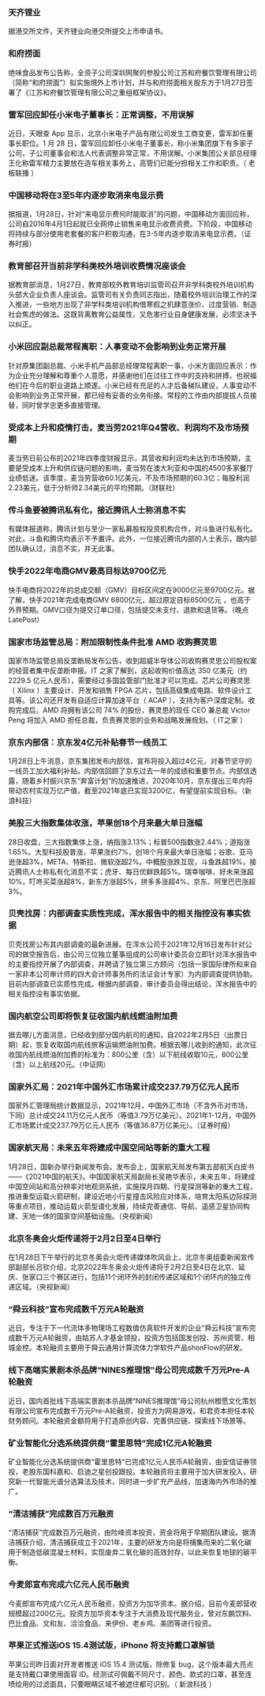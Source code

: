 ### 天齐锂业
据港交所文件，天齐锂业向港交所提交上市申请书。
### 和府捞面
绝味食品发布公告称，全资子公司深圳网聚的参股公司江苏和府餐饮管理有限公司（简称“和府捞面”）拟实施境外上市计划，并与和府捞面相关股东方于1月27日签署了《江苏和府餐饮管理有限公司之重组框架协议》。
### 雷军回应卸任小米电子董事长：正常调整，不用误解
近日，天眼查 App 显示，北京小米电子产品有限公司发生工商变更，雷军卸任董事长职位。1 月 28 日，雷军回应卸任小米电子董事长，称小米集团旗下有多家子公司，子公司董事会和法人代表调整非常正常，不用误解。小米集团公关部总经理王化称雷军精力主要放在造车相关事务上，高管们已能分担相关工作和职责。（ 老板联播 ）
### 中国移动将在3至5年内逐步取消来电显示费
据报道，1月28日，针对“来电显示费何时能取消”的问题，中国移动方面回应称，公司自2016年4月1日起就已全网停止销售来电显示收费资费。下阶段，中国移动将持续与部分使用老套餐的客户积极沟通，在3-5年内逐步取消来电显示费。（证券时报）
### 教育部召开当前非学科类校外培训收费情况座谈会
据教育部消息，1月27日，教育部校外教育培训监管司召开非学科类校外培训机构头部大企业负责人座谈会。监管司有关负责同志指出，随着校外培训治理工作的深入推进，一些地方出现了非学科类培训机构借寒假之机肆意涨价、过度营销、制造社会焦虑的做法。这既背离教育公益属性，又危害行业自身健康发展，必须坚决予以纠正。
### 小米回应副总裁常程离职：人事变动不会影响到业务正常开展
针对原集团副总裁、小米手机产品部总经理常程离职一事，小米方面回应表示：作为企业充分理解和尊重个人意愿，并感谢他们在过往工作中的支持和拼搏，也祝福他们在今后的职业道路上顺遂。小米已经有充足的人才后备梯队建设，人事变动不会影响到业务正常开展，都已经有妥善的业务衔接。常程的工作由内部提拔人员接替，同时曾学忠更多直接管理。
### 受成本上升和疫情打击，麦当劳2021年Q4营收、利润均不及市场预期
麦当劳日前公布的2021年四季度财报显示，其营收和利润均未达到市场预期，主要是受成本上升和供应链问题的影响，麦当劳在澳大利亚和中国的4500多家餐厅业绩低迷。该季度，麦当劳营收60.1亿美元，不及市场预期的60.3亿；每股利润2.23美元，低于分析师2.34美元的平均预期。（财联社）
### 传斗鱼要被腾讯私有化，接近腾讯人士称消息不实
有媒体报道称，腾讯计划与至少一家私募股权投资机构合作，对斗鱼进行私有化。对此，斗鱼和腾讯均表示不予置评。此外，一位接近腾讯内部的人士表示，跟内部团队确认过，消息不实，并无此事。
### 快手2022年电商GMV最高目标达9700亿元
快手电商将2022年的总成交额（GMV）目标区间定在9000亿元至9700亿元。据了解，快手2021年完成电商GMV 6800亿元，超过原定目标6500亿元 ，也高于外界预期。GMV口径为提交订单口径，包括提交未支付、退款和退货等。（晚点LatePost）
### 国家市场监管总局：附加限制性条件批准 AMD 收购赛灵思
国家市场监管总局反垄断局发布公告，收到超威半导体公司收购赛灵思公司股权案的经营者集中反垄断申报。IT 之家了解到，这起收购价值高达 350 亿美元（约 2229.5 亿元人民币），需要经过多国监管部门批准才可以完成。芯片公司赛灵思（ Xilinx ）主要设计、开发和销售 FPGA 芯片，包括高级集成电路、软件设计工具等。该公司还开发有自适应计算加速平台（ ACAP ），支持为客户深度定制。收购完成后，AMD 将拥有该公司 74% 的股份，赛灵思的现任 CEO 兼总裁 Victor Peng 将加入 AMD 担任总裁，负责赛灵思的业务和战略发展规划。（ IT之家 ）
### 京东内部信：京东发4亿元补贴春节一线员工
1月28日上午消息，京东集团发布内部信，宣布将投入超过4亿元，对春节坚守的一线员工加大福利补贴。内部信回顾了京东过去一年的成绩和重要节点。内部信透露，随着乡村振兴京东“奔富计划”的加速推进，2020年10月，京东提出三年内将带动农村实现万亿产值，截至2021年底已实现3200亿，有望提前实现目标。（新浪科技）
### 美股三大指数集体收涨，苹果创18个月来最大单日涨幅
28日收盘，三大指数集体上涨，纳指涨3.13%；标普500指数涨2.44%；道指涨1.65%。大型科技股普涨，苹果涨约7%，创18个月来最大单日涨幅；谷歌、亚马逊涨超3%，META、特斯拉、微软涨超2%。中概股涨跌互现，斗鱼跌超19%，接近腾讯人士称私有化消息不实；虎牙、每日优鲜跌超5%。瑞幸咖啡、好未来涨超10%，叮咚买菜涨超8%，新东方涨超5%，拼多多涨超4%，京东、阿里巴巴涨超3%。
### 贝壳找房：内部调查实质性完成，浑水报告中的相关指控没有事实依据
贝壳找房公布其内部调查的最新进展。在浑水公司于2021年12月16日发布针对公司的做空报告后，由公司三位独立董事组成的公司审计委员会立即针对浑水报告中的主要指控开展了内部调查，并聘请了独立第三方顾问（包括一家国际律所和来自一家非本公司审计师的四大会计师事务所的法证会计专家）为内部调查提供协助。目前内部调查已实质性完成。根据内部调查，审计委员会得出结论，浑水报告中的相关指控没有事实依据。
### 国内航空公司即将恢复征收国内航线燃油附加费
据去哪儿方面消息，已经收到部分国内航司的通知，自2022年2月5日（出票日期）起，恢复收取国内航线旅客运输燃油附加费。根据去哪儿收到的通知，此次征收国内航线燃油附加费的标准为：800公里（含）以下航线收取10元，800公里（含）以上航线20元。（中证网）
### 国家外汇局：2021年中国外汇市场累计成交237.79万亿元人民币
国家外汇管理局统计数据显示，2021年12月，中国外汇市场（不含外币对市场，下同）总计成交24.11万亿元人民币（等值3.79万亿美元）。2021年1-12月，中国外汇市场累计成交237.79万亿元人民币（等值36.87万亿美元）。（证券时报）
### 国家航天局：未来五年将建成中国空间站等新的重大工程
1月28日，国新办举行新闻发布会。发布会上，国家航天局发布第五部航天白皮书——《2021中国的航天》。中国国家航天局副局长吴艳华表示，未来五年，将建成中国空间站和高分辨率对地观测系统，实施探月四期、行星探测等新的重大工程，推进重型运载火箭研制，建设近地小行星撞击风险应对体系，培育太阳系边际探测等重点项目，推动运载火箭型谱化发展，持续完善通信、导航、遥感卫星协同构建、天地一体的国家空间基础设施。（央视新闻）
### 北京冬奥会火炬传递将于2月2日至4日举行
在1月28日下午举行的北京冬奥会火炬传递媒体吹风会上，北京冬奥组委新闻宣传部副部长吕钦介绍，北京2022年冬奥会火炬传递将于2月2日至4日在北京、延庆、张家口三个赛区进行，包括11个闭环外的封闭传递区域和1个闭环内的独立传递区域。（央视新闻）
### “舜云科技”宣布完成数千万元A轮融资
近日，专注于下一代流体多物理场工程数值仿真软件开发的企业“舜云科技”宣布完成数千万元A轮融资，由姑苏人才基金领投，投资方包括国发创投、苏州资管、相城金控。本轮融资主要用于舜云通用计算流体力学软件产品shonFlow的研发。
### 线下高端实景剧本杀品牌“NINES推理馆”母公司完成数千万元Pre-A轮融资
近日，国内首批线下高端实景剧本杀品牌“NINES推理馆”母公司杭州橙愿文化策划有限公司宣布完成数千万元Pre-A轮融资，投资方为网易游戏，和君资本担任本轮财务顾问。本轮融资金额将用于打造原创内容、完善供应链、探索线下场景等。
### 矿业智能化分选系统提供商“霍里思特”完成1亿元A轮融资
矿业智能化分选系统提供商“霍里思特”已完成1亿元人民币A轮融资，由安信证券领投，老股东国科嘉和、启迪之星创投跟投。本轮融资将主要用于加大研发投入，研究新一代智能光谱分选算法及技术，同时进一步扩充产品线，加速海内外市场的推广。
### “清洁捕获”完成数百万元融资
“清洁捕获”完成数百万元融资，由险峰资本投资，资金将用于早期团队建设。据清洁捕获介绍，清洁捕获成立于2021年，主要的研发方向是将捕集而来的二氧化碳用于制造低碳混凝土材料，实现废弃二氧化碳的高效封存，以此来恢复地球的碳平衡。
### 今麦郎宣布完成六亿元人民币融资
今麦郎宣布完成六亿元人民币融资，投资方为加华资本。据介绍，目前今麦郎营收规模超过200亿元。投资方加华资本专注于大消费及现代服务业，曾对东鹏饮料、巴比食品、文和友、洽洽食品、来伊份、老乡鸡、美团等进行投资。
### 苹果正式推送iOS 15.4测试版，iPhone 将支持戴口罩解锁
苹果公司昨日面对开发者推送 iOS 15.4 测试版，除修复 bug，这个版本最大亮点是支持戴口罩使用面容 ID。经测试可佩戴不同尺寸、颜色、款式的口罩，甚至连喷绘用的过滤面具，只要眼睛区域不被遮住都可识别。（ 新浪科技 ）
